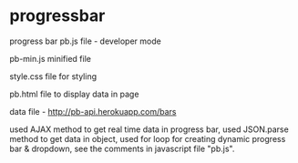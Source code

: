 # progressbar
progress bar 
pb.js file - developer mode

pb-min.js minified file

style.css file for styling

pb.html file to display data in page

data file - http://pb-api.herokuapp.com/bars

used AJAX method to get real time data in progress bar, used JSON.parse method to get data in object, used for loop for creating dynamic progress bar & dropdown, see the comments in javascript file "pb.js".

